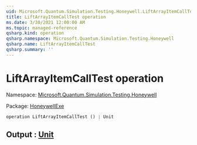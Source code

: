 ```yaml
---
uid: Microsoft.Quantum.Simulation.Testing.Honeywell.LiftArrayItemCallTest
title: LiftArrayItemCallTest operation
ms.date: 3/30/2021 12:00:00 AM
ms.topic: managed-reference
qsharp.kind: operation
qsharp.namespace: Microsoft.Quantum.Simulation.Testing.Honeywell
qsharp.name: LiftArrayItemCallTest
qsharp.summary: ''
---
```


# LiftArrayItemCallTest operation

Namespace: [Microsoft.Quantum.Simulation.Testing.Honeywell](xref:Microsoft.Quantum.Simulation.Testing.Honeywell)

Package: [HoneywellExe](https://nuget.org/packages/HoneywellExe)




```qsharp
operation LiftArrayItemCallTest () : Unit
```


## Output : [Unit](xref:microsoft.quantum.lang-ref.unit)

